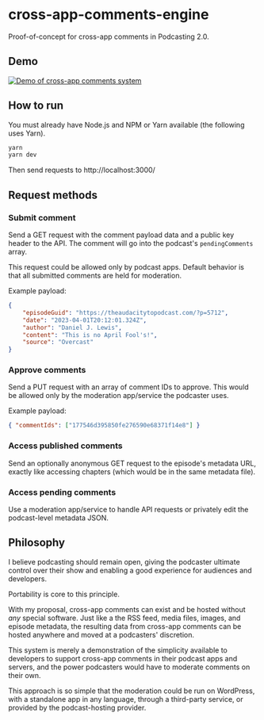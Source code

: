 # cross-app-comments-engine

Proof-of-concept for cross-app comments in Podcasting 2.0.

## Demo

[![Demo of cross-app comments system](https://img.youtube.com/vi/eWkBgD6J1pk/0.jpg)](https://www.youtube.com/watch?v=eWkBgD6J1pk)

## How to run

You must already have Node.js and NPM or Yarn available (the following uses Yarn).

```sh
yarn
yarn dev
```

Then send requests to http://localhost:3000/

## Request methods

### Submit comment

Send a GET request with the comment payload data and a public key header to the API. The comment will go into the podcast's `pendingComments` array.

This request could be allowed only by podcast apps. Default behavior is that all submitted comments are held for moderation.

Example payload:

```json
{
	"episodeGuid": "https://theaudacitytopodcast.com/?p=5712",
	"date": "2023-04-01T20:12:01.324Z",
	"author": "Daniel J. Lewis",
	"content": "This is no April Fool's!",
	"source": "Overcast"
}
```

### Approve comments

Send a PUT request with an array of comment IDs to approve. This would be allowed only by the moderation app/service the podcaster uses.

Example payload:

```json
{ "commentIds": ["177546d395850fe276590e68371f14e8"] }
```

### Access published comments

Send an optionally anonymous GET request to the episode's metadata URL, exactly like accessing chapters (which would be in the same metadata file).

### Access pending comments

Use a moderation app/service to handle API requests or privately edit the podcast-level metadata JSON.

## Philosophy

I believe podcasting should remain open, giving the podcaster ultimate control over their show and enabling a good experience for audiences and developers.

Portability is core to this principle.

With my proposal, cross-app comments can exist and be hosted without _any_ special software. Just like a the RSS feed, media files, images, and episode metadata, the resulting data from cross-app comments can be hosted anywhere and moved at a podcasters' discretion.

This system is merely a demonstration of the simplicity available to developers to support cross-app comments in their podcast apps and servers, and the power podcasters would have to moderate comments on their own.

This approach is so simple that the moderation could be run on WordPress, with a standalone app in any language, through a third-party service, or provided by the podcast-hosting provider.
